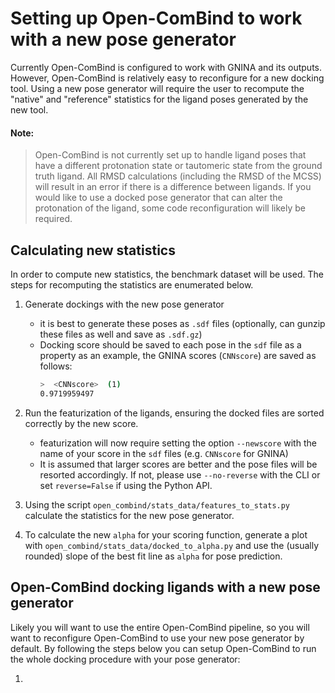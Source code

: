 # Setting up Open-ComBind to work with a new pose generator

Currently Open-ComBind is configured to work with GNINA and its outputs. However, Open-ComBind is relatively easy to reconfigure for a new docking tool. Using a new pose generator will require the user to recompute the "native" and "reference" statistics for
the ligand poses generated by the new tool.

#### Note: 
> Open-ComBind is not currently set up to handle ligand poses that have a different protonation state or tautomeric state from the ground truth ligand. All RMSD calculations (including the RMSD of the MCSS) will result in an error if there is a difference between ligands. If you would like to use a docked pose generator that can alter the protonation of the ligand, some code reconfiguration will likely be required.

## Calculating new statistics
In order to compute new statistics, the benchmark dataset will be used. The steps for recomputing the statistics are enumerated below. 

1. Generate dockings with the new pose generator
    - it is best to generate these poses as `.sdf` files (optionally, can gunzip these files as well and save as `.sdf.gz`)
    - Docking score should be saved to each pose in the `sdf` file as a property as an example, the GNINA scores (`CNNscore`) are saved as follows:
        ```bash
        >  <CNNscore>  (1)
        0.9719959497
        ```
2. Run the featurization of the ligands, ensuring the docked files are sorted correctly by the new score.
    - featurization will now require setting the option `--newscore` with the name of your score in the `sdf` files (e.g. `CNNscore` for GNINA)
    - It is assumed that larger scores are better and the pose files will be resorted accordingly. If not, please use `--no-reverse` with the CLI or set `reverse=False` if using the Python API.

3. Using the script `open_combind/stats_data/features_to_stats.py` calculate the statistics for the new pose generator.

4. To calculate the new `alpha` for your scoring function, generate a plot with `open_combind/stats_data/docked_to_alpha.py` and use the (usually rounded) slope of the best fit line as `alpha` for pose prediction.

## Open-ComBind docking ligands with a new pose generator

Likely you will want to use the entire Open-ComBind pipeline, so you will want to reconfigure Open-ComBind to use your new pose generator by default. By following the steps below you can setup Open-ComBind to run the whole docking procedure with your pose generator:

1. 
